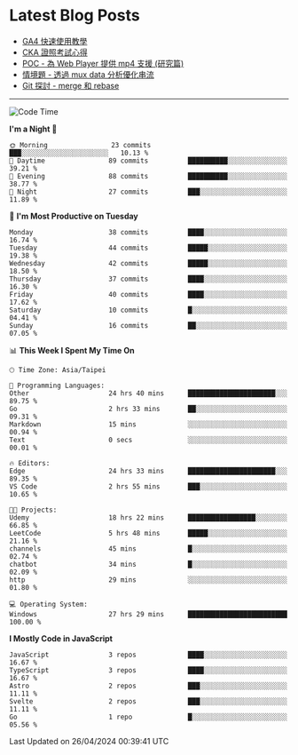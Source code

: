 # Latest Blog Posts
<!-- BLOG-POST-LIST:START -->
- [GA4 快速使用教學](https://blog.vinny987.xyz/blog/2024/quick-guide-to-using-ga4/)
- [CKA 證照考試心得](https://blog.vinny987.xyz/blog/2024/my-experience-taking-the-cka-certification-exam/)
- [POC - 為 Web Player 提供 mp4 支援 &lpar;研究篇&rpar;](https://blog.vinny987.xyz/blog/2024/poc-how-to-provide-mp4-support-for-a-web-player-research/)
- [情境題 - 透過 mux data 分析優化串流](https://blog.vinny987.xyz/blog/2024/case-study-optimizing-streaming-through-mux-data-analysis/)
- [Git 探討 - merge 和 rebase](https://blog.vinny987.xyz/blog/2024/exploring-git-merge-and-rebase/)
<!-- BLOG-POST-LIST:END -->

---

<!--START_SECTION:waka-->
![Code Time](http://img.shields.io/badge/Code%20Time-80%20hrs%2037%20mins-blue)

**I'm a Night 🦉** 

```text
🌞 Morning                23 commits          ███░░░░░░░░░░░░░░░░░░░░░░   10.13 % 
🌆 Daytime                89 commits          ██████████░░░░░░░░░░░░░░░   39.21 % 
🌃 Evening                88 commits          ██████████░░░░░░░░░░░░░░░   38.77 % 
🌙 Night                  27 commits          ███░░░░░░░░░░░░░░░░░░░░░░   11.89 % 
```
📅 **I'm Most Productive on Tuesday** 

```text
Monday                   38 commits          ████░░░░░░░░░░░░░░░░░░░░░   16.74 % 
Tuesday                  44 commits          █████░░░░░░░░░░░░░░░░░░░░   19.38 % 
Wednesday                42 commits          █████░░░░░░░░░░░░░░░░░░░░   18.50 % 
Thursday                 37 commits          ████░░░░░░░░░░░░░░░░░░░░░   16.30 % 
Friday                   40 commits          ████░░░░░░░░░░░░░░░░░░░░░   17.62 % 
Saturday                 10 commits          █░░░░░░░░░░░░░░░░░░░░░░░░   04.41 % 
Sunday                   16 commits          ██░░░░░░░░░░░░░░░░░░░░░░░   07.05 % 
```


📊 **This Week I Spent My Time On** 

```text
🕑︎ Time Zone: Asia/Taipei

💬 Programming Languages: 
Other                    24 hrs 40 mins      ██████████████████████░░░   89.75 % 
Go                       2 hrs 33 mins       ██░░░░░░░░░░░░░░░░░░░░░░░   09.31 % 
Markdown                 15 mins             ░░░░░░░░░░░░░░░░░░░░░░░░░   00.94 % 
Text                     0 secs              ░░░░░░░░░░░░░░░░░░░░░░░░░   00.01 % 

🔥 Editors: 
Edge                     24 hrs 33 mins      ██████████████████████░░░   89.35 % 
VS Code                  2 hrs 55 mins       ███░░░░░░░░░░░░░░░░░░░░░░   10.65 % 

🐱‍💻 Projects: 
Udemy                    18 hrs 22 mins      █████████████████░░░░░░░░   66.85 % 
LeetCode                 5 hrs 48 mins       █████░░░░░░░░░░░░░░░░░░░░   21.16 % 
channels                 45 mins             █░░░░░░░░░░░░░░░░░░░░░░░░   02.74 % 
chatbot                  34 mins             █░░░░░░░░░░░░░░░░░░░░░░░░   02.09 % 
http                     29 mins             ░░░░░░░░░░░░░░░░░░░░░░░░░   01.80 % 

💻 Operating System: 
Windows                  27 hrs 29 mins      █████████████████████████   100.00 % 
```

**I Mostly Code in JavaScript** 

```text
JavaScript               3 repos             ████░░░░░░░░░░░░░░░░░░░░░   16.67 % 
TypeScript               3 repos             ████░░░░░░░░░░░░░░░░░░░░░   16.67 % 
Astro                    2 repos             ███░░░░░░░░░░░░░░░░░░░░░░   11.11 % 
Svelte                   2 repos             ███░░░░░░░░░░░░░░░░░░░░░░   11.11 % 
Go                       1 repo              █░░░░░░░░░░░░░░░░░░░░░░░░   05.56 % 
```




 Last Updated on 26/04/2024 00:39:41 UTC
<!--END_SECTION:waka-->

<!--
**vincent97277/vincent97277** is a ✨ _special_ ✨ repository because its `README.md` (this file) appears on your GitHub profile.

Here are some ideas to get you started:

- 🔭 I’m currently working on ...
- 🌱 I’m currently learning ...
- 👯 I’m looking to collaborate on ...
- 🤔 I’m looking for help with ...
- 💬 Ask me about ...
- 📫 How to reach me: ...
- 😄 Pronouns: ...
- ⚡ Fun fact: ...
-->
